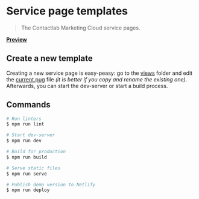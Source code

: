 # Service page templates

> The Contactlab Marketing Cloud service pages.

**[Preview](https://clab-emails.netlify.com/)**

## Create a new template

Creating a new service page is easy-peasy: go to the [views](./src/views) folder and edit the [current.pug](./src/views/current.pug) file _(it is better if you copy and rename the existing one)_. Afterwards, you can start the dev-server or start a build process.

## Commands

```sh
# Run linters
$ npm run lint

# Start dev-server
$ npm run dev

# Build for production
$ npm run build

# Serve static files
$ npm run serve

# Publish demo version to Netlify
$ npm run deploy
```
